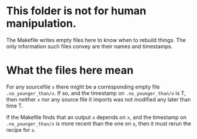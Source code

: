 # This folder is not for human manipulation.

The Makefile writes empty files here to know when to rebuild things.
The only information such files convey are their names and timestamps.

# What the files here mean

For any sourcefile `x` there might be a corresponding empty file `.no_younger_than/x`.
If so, and the timestamp on `.no_younger_than/x` is T,
then neither `x` nor any source file it imports was not modified any later than time T.

If the Makefile finds that an output `o` depends on `x`,
and the timestamp on `.no_younger_than/x` is more recent than the one on `o`,
then it must rerun the recipe for `o`.
